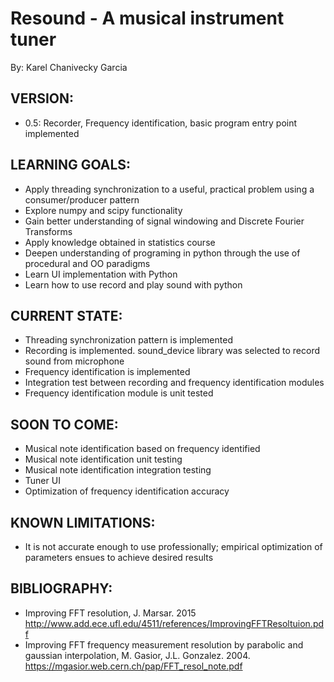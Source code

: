 # Resound - A musical instrument tuner

By: Karel Chanivecky Garcia

## VERSION:
- 0.5: Recorder, Frequency identification, basic program entry point implemented

## LEARNING GOALS:
- Apply threading synchronization to a useful, practical problem using a consumer/producer pattern
- Explore numpy and scipy functionality
- Gain better understanding of signal windowing and Discrete Fourier Transforms
- Apply knowledge obtained in statistics course
- Deepen understanding of programing in python through the use of procedural and OO paradigms
- Learn UI implementation with Python
- Learn how to use record and play sound with python

## CURRENT STATE:
- Threading synchronization pattern is implemented
- Recording is implemented. sound_device library was selected to record sound from microphone
- Frequency identification is implemented
- Integration test between recording and frequency identification modules
- Frequency identification module is unit tested

## SOON TO COME:
- Musical note identification based on frequency identified
- Musical note identification unit testing
- Musical note identification integration testing
- Tuner UI
- Optimization of frequency identification accuracy


## KNOWN LIMITATIONS:
- It is not accurate enough to use professionally; empirical optimization of parameters ensues to achieve desired results

## BIBLIOGRAPHY:

- Improving FFT resolution, J. Marsar. 2015<br>
  http://www.add.ece.ufl.edu/4511/references/ImprovingFFTResoltuion.pdf
- Improving FFT frequency measurement resolution by parabolic and gaussian interpolation, M. Gasior, J.L. Gonzalez. 2004.<br>
  https://mgasior.web.cern.ch/pap/FFT_resol_note.pdf